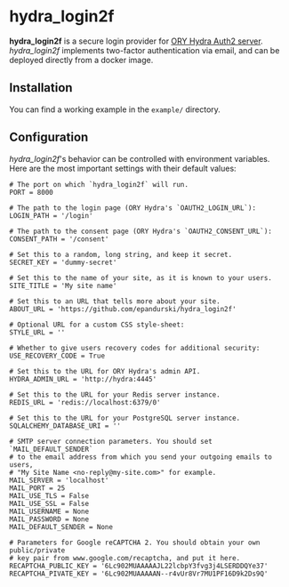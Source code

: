 # hydra_login2f

**hydra_login2f** is a secure login provider for [ORY Hydra Auth2
server](https://github.com/ory/hydra). *hydra_login2f* implements
two-factor authentication via email, and can be deployed directly from
a docker image.


## Installation

You can find a working example in the `example/` directory.


## Configuration

*hydra_login2f*'s behavior can be controlled with environment
variables. Here are the most important settings with their default
values:

``` shell
# The port on which `hydra_login2f` will run.
PORT = 8000

# The path to the login page (ORY Hydra's `OAUTH2_LOGIN_URL`):
LOGIN_PATH = '/login'

# The path to the consent page (ORY Hydra's `OAUTH2_CONSENT_URL`):
CONSENT_PATH = '/consent'

# Set this to a random, long string, and keep it secret.
SECRET_KEY = 'dummy-secret'

# Set this to the name of your site, as it is known to your users.
SITE_TITLE = 'My site name'

# Set this to an URL that tells more about your site.
ABOUT_URL = 'https://github.com/epandurski/hydra_login2f'

# Optional URL for a custom CSS style-sheet:
STYLE_URL = ''

# Whether to give users recovery codes for additional security:
USE_RECOVERY_CODE = True

# Set this to the URL for ORY Hydra's admin API.
HYDRA_ADMIN_URL = 'http://hydra:4445'

# Set this to the URL for your Redis server instance.
REDIS_URL = 'redis://localhost:6379/0'

# Set this to the URL for your PostgreSQL server instance.
SQLALCHEMY_DATABASE_URI = ''

# SMTP server connection parameters. You should set `MAIL_DEFAULT_SENDER`
# to the email address from which you send your outgoing emails to users,
# "My Site Name <no-reply@my-site.com>" for example.
MAIL_SERVER = 'localhost'
MAIL_PORT = 25
MAIL_USE_TLS = False
MAIL_USE_SSL = False
MAIL_USERNAME = None
MAIL_PASSWORD = None
MAIL_DEFAULT_SENDER = None

# Parameters for Google reCAPTCHA 2. You should obtain your own public/private
# key pair from www.google.com/recaptcha, and put it here.
RECAPTCHA_PUBLIC_KEY = '6Lc902MUAAAAAJL22lcbpY3fvg3j4LSERDDQYe37'
RECAPTCHA_PIVATE_KEY = '6Lc902MUAAAAAN--r4vUr8Vr7MU1PF16D9k2Ds9Q'
```
